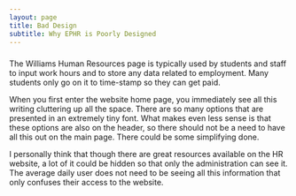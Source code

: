 ```yaml
---
layout: page
title: Bad Design
subtitle: Why EPHR is Poorly Designed
---
```

### 
The Williams Human Resources page is typically used by students and staff to input work hours and to store any data related to employment. Many students only go on it to time-stamp so they can get paid. 

When you first enter the website home page, you immediately see all this writing cluttering up all the space. There are so many options that are presented in an extremely tiny font. What makes even less sense is that these options are also on the header, so there should not be a need to have all this out on the main page. There could be some simplifying done.

I personally think that though there are great resources available on the HR website, a lot of it could be hidden so that only the administration can see it. The average daily user does not need to be seeing all this information that only confuses their access to the website.
